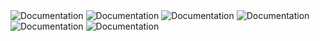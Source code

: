 <img alt="Documentation" src="https://img.shields.io/badge/som_dev-0-brightgreen.svg" />
<img alt="Documentation" src="https://img.shields.io/badge/som_prod-0-brightgreen.svg" />
<img alt="Documentation" src="https://img.shields.io/badge/lpch_dev-0-brightgreen.svg" />
<img alt="Documentation" src="https://img.shields.io/badge/lpch_prod-0-brightgreen.svg" />
<img alt="Documentation" src="https://img.shields.io/badge/shc_dev-1-brightgreen.svg" />
<img alt="Documentation" src="https://img.shields.io/badge/shc_prod-0-brightgreen.svg" />